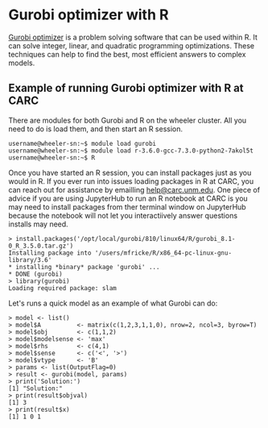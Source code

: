 # Gurobi optimizer with R

[Gurobi optimizer](https://www.gurobi.com/products/gurobi-optimizer/) is a problem solving software that can be used within R. It can solve integer, linear, and quadratic
programming optimizations. These techniques can help to find the best, most efficient answers to complex models. 


## Example of running Gurobi optimizer with R at CARC

There are modules for both Gurobi and R on the wheeler cluster. All you need to do is load them, and then start an R
session. 

```
username@wheeler-sn:~$ module load gurobi
username@wheeler-sn:~$ module load r-3.6.0-gcc-7.3.0-python2-7akol5t
username@wheeler-sn:~$ R
```

Once you have started an R session, you can install packages just as you would in R. If you ever run into issues loading 
packages in R at CARC, you can reach out for assistance by emailling help@carc.unm.edu. One piece of advice if you are using 
JupyterHub to run an R notebook at CARC is you may need to install packages from ther terminal window on JupyterHub because 
the notebook will not let you interactiively answer questions installs may need. 

```
> install.packages('/opt/local/gurobi/810/linux64/R/gurobi_8.1-0_R_3.5.0.tar.gz')
Installing package into '/users/mfricke/R/x86_64-pc-linux-gnu-library/3.6'
* installing *binary* package 'gurobi' ...
* DONE (gurobi)
> library(gurobi)
Loading required package: slam
```

Let's runs a quick model as an example of what Gurobi can do: 

```
> model <- list()
> model$A          <- matrix(c(1,2,3,1,1,0), nrow=2, ncol=3, byrow=T)
> model$obj        <- c(1,1,2)
> model$modelsense <- 'max'
> model$rhs        <- c(4,1)
> model$sense      <- c('<', '>')
> model$vtype      <- 'B'
> params <- list(OutputFlag=0)
> result <- gurobi(model, params)
> print('Solution:')
[1] "Solution:"
> print(result$objval)
[1] 3
> print(result$x)
[1] 1 0 1
```
